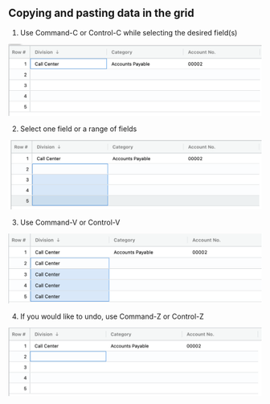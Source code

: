 ## Copying and pasting data in the grid 

1.  Use Command-C or Control-C while selecting the desired field(s)

<img src="../assets/copy.png"  style="width:700px" class="border"></img>

2.  Select one field or a range of fields

<img src="../assets/copy1.png"  style="width:700px" class="border"></img>

3.  Use Command-V or Control-V 

<img src="../assets/copy2.png"  style="width:700px" class="border"></img>

4.  If you would like to undo, use Command-Z or Control-Z

<img src="../assets/copy3.png"  style="width:700px" class="border"></img>
